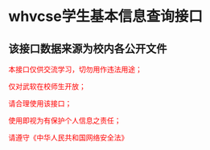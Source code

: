 # whvcse学生基本信息查询接口

## 该接口数据来源为校内各公开文件
<font color=red>本接口仅供交流学习，切勿用作违法用途；

仅对武软在校师生开放；

请合理使用该接口；

使用即视为有保护个人信息之责任；

请遵守《中华人民共和国网络安全法》
</font>

